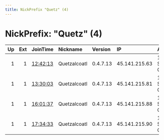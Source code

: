 ```yaml
---
title: NickPrefix "Quetz" (4)
---
```


# NickPrefix: "Quetz" (4)

|   Up |   Ext | JoinTime                                                                                              | Nickname     | Version   | IP            | AS                 | CC   |   ORp |   Dirp | OS    | Contact                            |   eFamMembers |
|-----:|------:|:------------------------------------------------------------------------------------------------------|:-------------|:----------|:--------------|:-------------------|:-----|------:|-------:|:------|:-----------------------------------|--------------:|
|    1 |     1 | [12:42:13](https://nusenu.github.io/OrNetStats/w/relay/F64BADFBC842046002879D14031E67A51E69C08A.html) | Quetzalcoatl | 0.4.7.13  | 45.141.215.63 | 1337 Services GmbH | pl   |  7430 |      0 | Linux | email:Quetzalcoatl relays protonma |           130 |
|    1 |     1 | [13:30:03](https://nusenu.github.io/OrNetStats/w/relay/470CA25DBABD7184461D8E3E451BF1B0AC46302A.html) | Quetzalcoatl | 0.4.7.13  | 45.141.215.81 | 1337 Services GmbH | pl   |  7430 |      0 | Linux | email:Quetzalcoatl relays protonma |           125 |
|    1 |     1 | [16:01:37](https://nusenu.github.io/OrNetStats/w/relay/8E22D75D49EFBBEA1D719976D5A78750B2C0C227.html) | Quetzalcoatl | 0.4.7.13  | 45.141.215.88 | 1337 Services GmbH | pl   |  7430 |      0 | Linux | email:Quetzalcoatl relays protonma |           120 |
|    1 |     1 | [17:34:33](https://nusenu.github.io/OrNetStats/w/relay/31FAEB69E25B2C79545609CC0E58765CDAFF3495.html) | Quetzalcoatl | 0.4.7.13  | 45.141.215.90 | 1337 Services GmbH | pl   |  7430 |      0 | Linux | email:Quetzalcoatl relays protonma |           115 |
